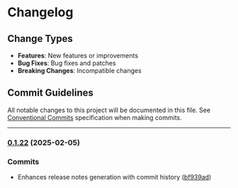 # Changelog

## Change Types

- **Features**: New features or improvements
- **Bug Fixes**: Bug fixes and patches
- **Breaking Changes**: Incompatible changes

## Commit Guidelines

All notable changes to this project will be documented in this file. See [Conventional Commits](https://www.conventionalcommits.org/) specification when making commits.

---
### [0.1.22](https://github.com/sichang824/RustyTag/compare/0.1.21...0.1.22) (2025-02-05)

### Commits

* Enhances release notes generation with commit history ([bf939ad](https://github.com/sichang824/RustyTag/commit/bf939ad51f7838667ba751956556261eb5eb6939))

